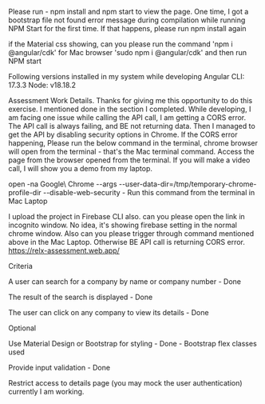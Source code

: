 Please run - npm install and npm start to view the page.
One time, I got a bootstrap file not found error message during compilation while running NPM Start for the first time. If that happens, please run npm install again

if the Material css showing, can you please run the command 'npm i @angular/cdk' for Mac browser 'sudo npm i @angular/cdk' and then run NPM start

Following versions installed in my system while developing
Angular CLI: 17.3.3
Node: v18.18.2


Assessment Work Details. 
Thanks for giving me this opportunity to do this exercise. I mentioned done in the section I completed. While developing, I am facing one issue while calling the API call, I am getting a CORS error. The API call is always failing, and BE not returning data. Then I managed to get the API by disabling security options in Chrome. If the CORS error happening, Please run the below command in the terminal, chrome browser will open from the terminal - that's the Mac terminal command. Access the page from the browser opened from the terminal. If you will make a video call, I will show you a demo from my laptop. 

open -na Google\ Chrome --args --user-data-dir=/tmp/temporary-chrome-profile-dir --disable-web-security - Run this command from the terminal in Mac Laptop

I upload the project in Firebase CLI also. can you please open the link in incognito window. No idea, it's showing firebase setting in the normal chrome window. Also can you please trigger through command mentioned above in the Mac Laptop. Otherwise BE API call is returning CORS error. 
https://relx-assessment.web.app/

Criteria

A user can search for a company by name or company number -
Done

The result of the search is displayed -
Done

The user can click on any company to view its details -
Done

Optional

Use Material Design or Bootstrap for styling -
Done - Bootstrap flex classes used

Provide input validation -
Done

Restrict access to details page (you may mock the user authentication)
currently I am working.
